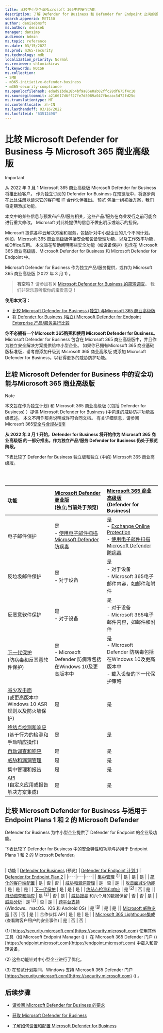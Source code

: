 ```yaml
---
title: 比较中小型企业Microsoft 365中的安全功能
description: 了解 Defender for Business 和 Defender for Endpoint 之间的差异。 了解每个计划中包括哪些内容可以帮助你为公司做出明智的决策。
search.appverid: MET150
author: denisebmsft
ms.author: deniseb
manager: dansimp
audience: Admin
ms.topic: reference
ms.date: 03/15/2022
ms.prod: m365-security
ms.technology: mdb
localization_priority: Normal
ms.reviewer: shlomiakirav
f1.keywords: NOCSH
ms.collection:
- SMB
- m365-initiative-defender-business
- m365-security-compliance
ms.openlocfilehash: edad91bde18b4bf9a86e0ab02ffc28df675f4c10
ms.sourcegitcommit: a216617d6ff27fe7d3089a047fbeaac5d72fd25c
ms.translationtype: MT
ms.contentlocale: zh-CN
ms.lasthandoff: 03/16/2022
ms.locfileid: "63512498"
---
```

# <a name="compare-microsoft-defender-for-business-to-microsoft-365-business-premium"></a>比较 Microsoft Defender for Business 与 Microsoft 365 商业高级版

> [!IMPORTANT]
> 从 2022 年 3 [月](../../business-premium/index.md) 1 Microsoft 365 商业高级版 Microsoft Defender for Business 将推出给客户。 作为独立订阅的 Defender for Business 在预览版中，将逐步向在此处注册以请求它的客户和 IT [](https://aka.ms/mdb-preview) 合作伙伴推出。 预览 [包括一组初始方案](mdb-tutorials.md#try-these-preview-scenarios)，我们将定期添加功能。
> 
> 本文中的某些信息与预发布产品/服务相关，这些产品/服务在商业发行之前可能会进行重大修改。 Microsoft 对此处提供的信息不做出明示或暗示的担保。 

Microsoft 提供各种云解决方案和服务，包括针对中小型企业的几个不同计划。 例如，[Microsoft 365 商业高级版](../../business/microsoft-365-business-overview.md)包括安全和设备管理功能，以及工作效率功能，如Office应用。 本文旨在帮助阐明哪些安全功能（如设备保护）包含在 Microsoft 365 商业高级版、Microsoft Defender for Business 和 Microsoft Defender for Endpoint 中。

Microsoft Defender for Business 作为独立产品/服务提供，或作为 Microsoft 365 商业高级版 (2022 年 3 月 1) 。

>
> **有空吗？**
> 请参加有关 <a href="https://microsoft.qualtrics.com/jfe/form/SV_0JPjTPHGEWTQr4y" target="_blank">Microsoft Defender for Business 的简短调查</a>。 我们非常乐意听取你的宝贵意见！
>

**使用本文可：**

- [比较 Microsoft Defender for Business (独立) 与Microsoft 365 商业高级版](#compare-security-features-in-microsoft-defender-for-business-to-microsoft-365-business-premium)
- [将 Defender for Business (独立) Microsoft Defender for Endpoint Enterprise 产品/服务进行比较](#compare-microsoft-defender-for-business-to-microsoft-defender-for-endpoint-plans-1-and-2)

**你不必拥有一个Microsoft 365购买和使用 Microsoft Defender for Business。** Microsoft Defender for Business 包含在 Microsoft 365 商业高级版中，并且作为独立安全解决方案提供给中小型企业。 如果你已拥有Microsoft 365 商业基础版标准版，请考虑添加升级到 Microsoft 365 商业高级版 或添加 Microsoft Defender for Business，以获得更多的威胁防护功能。 

## <a name="compare-security-features-in-microsoft-defender-for-business-to-microsoft-365-business-premium"></a>比较 Microsoft Defender for Business 中的安全功能与Microsoft 365 商业高级版

> [!NOTE]
> 本文旨在作为独立计划) 和 Microsoft 365 商业高级版 (（包括 Defender for Business) ）提供 Microsoft Defender for Business (中包含的威胁防护功能高级概述。 本文不用作服务说明或许可合同文档。 有关详细信息，请参阅Microsoft 365[安全与合规&指南](/office365/servicedescriptions/microsoft-365-service-descriptions/microsoft-365-tenantlevel-services-licensing-guidance/microsoft-365-security-compliance-licensing-guidance)

**从 2022 年 3 月 1 开始，Defender for Business 将开始作为 Microsoft 365 商业高级版 的一部分推出。作为独立产品/服务 Defender for Business 仍处于预览阶段。**

下表比较了 Defender for Business 独立版和独立 (中的) Microsoft 365 商业高级版。 

 <br/><br/>

| 功能 | [Microsoft Defender 商业版](mdb-overview.md)<br/> (独立;当前处于预览)  | [Microsoft 365 商业高级版](../../business/microsoft-365-business-overview.md)<br/> (Defender for Business)  |
|:---|:---|:---|
| 电子邮件保护 | 是 <br/>- [使用电子邮件扫描Microsoft Defender 防病毒](../defender-endpoint/configure-advanced-scan-types-microsoft-defender-antivirus.md) | 是 <br/>- [Exchange Online Protection](../office-365-security/exchange-online-protection-overview.md) <br/>- [使用电子邮件扫描Microsoft Defender 防病毒](../defender-endpoint/configure-advanced-scan-types-microsoft-defender-antivirus.md) |
| 反垃圾邮件保护 | 是 <br/>- 对于设备 | 是 <br/>- 对于设备<br/>- Microsoft 365电子邮件内容，如邮件和附件 |
| 反恶意软件保护 | 是<br/>- 对于设备 | 是 <br/>- 对于设备<br/>- Microsoft 365电子邮件内容，如邮件和附件 |
| [下一代保护](../defender-endpoint/microsoft-defender-antivirus-in-windows-10.md) <br/>  (防病毒和反恶意软件保护)  | 是<br/>- Microsoft Defender 防病毒包括在Windows 10及更高版本中  | 是 <br/>- Microsoft Defender 防病毒包括在Windows 10及更高版本中<br/>- 载入设备的下一代保护策略 |
| [减少攻击面](../defender-endpoint/overview-attack-surface-reduction.md) <br/> (或更高版本中Windows 10 ASR 规则以及防火墙保护)  | 是  | 是  |
| [终结点检测和响应](../defender-endpoint/overview-endpoint-detection-response.md) <br/> (基于行为的检测和手动响应操作)  | 是 | 是 |
| [自动调查和响应](../defender-endpoint/automated-investigations.md) | 是 | 是 |
| [威胁和漏洞管理](../defender-endpoint/tvm-dashboard-insights.md) | 是 | 是 |
| 集中管理和报告  | 是  | 是  |
| [API](../defender-endpoint/apis-intro.md) <br/> (自定义应用或报告解决方案集成)   | 是 | 是 |


## <a name="compare-microsoft-defender-for-business-to-microsoft-defender-for-endpoint-plans-1-and-2"></a>比较 Microsoft Defender for Business 与适用于 Endpoint Plans 1 和 2 的 Microsoft Defender

Defender for Business 为中小型企业提供了 Defender for Endpoint 的企业级功能。 

下表比较了 Defender for Business 中的安全特性和功能与适用于 Endpoint Plans 1 和 2 的 Microsoft Defender。 <br/><br/>

| 功能 | [Defender for Business](mdb-overview.md) (预览)  | [Defender for Endpoint 计划 1](../defender-endpoint/defender-endpoint-plan-1.md) | [Defender for Endpoint Plan 2](../defender-endpoint/microsoft-defender-endpoint.md) |
|:---|:---|:---|
| [集中管理](../defender-endpoint/manage-atp-post-migration.md) <sup>[[1](#fn1)]</sup> | 是 | 是 | 是 |
| [简化的客户端配置](mdb-simplified-configuration.md) | 是 | 否 | 否 |
| [威胁和漏洞管理](../defender-endpoint/next-gen-threat-and-vuln-mgt.md) | 是 | 否 | 是 |
| [攻击面减少功能](../defender-endpoint/overview-attack-surface-reduction.md) | 是 | 是 | 是 |
| [下一代保护](../defender-endpoint/next-generation-protection.md) | 是 | 是 | 是 |
| [终结点检测和响应](../defender-endpoint/overview-endpoint-detection-response.md) | 是 <sup>[[2](#fn2)]</sup> | 否 | 是 |
| [自动调查和响应](../defender-endpoint/automated-investigations.md) | 是 <sup>[[2](#fn2)]</sup> | 否 | 是 |
| [威胁搜寻](../defender-endpoint/advanced-hunting-overview.md) 和六个月的数据保留 | 否 | 否 | 是 |
| [威胁分析](../defender-endpoint/threat-analytics.md) | 是 <sup>[[2](#fn2)]</sup> | 否 | 是 |
| [跨平台支持](../defender-endpoint/minimum-requirements.md) <br/> (Windows、macOS、iOS 和 Android OS)  | 是 <sup>[[3](#fn3)]</sup> | 是 | 是 |
| [Microsoft 威胁专家](../defender-endpoint/microsoft-threat-experts.md) | 否 | 否 | 是 |
| 合作伙伴 API | 是 | 是 | 是 |
| [Microsoft 365 Lighthouse集成](../../lighthouse/m365-lighthouse-overview.md) <br/> (查看跨客户租户的安全事件)  | 是 | 否 | 否 |

 (<a id="fn1">1</a>) [https://security.microsoft.com](https://security.microsoft.com) 使用其他工具（如 Microsoft Endpoint Manager () ）在 Microsoft 365 Defender 门户 () [https://endpoint.microsoft.com](https://endpoint.microsoft.com) 中载入和管理设备。

 (<a id="fn2">2</a>) 这些功能针对中小型企业进行了优化。

 (<a id="fn3">3</a>) 在预览计划期间，Windows 支持 Microsoft 365 Defender 门户[https://security.microsoft.com](https://security.microsoft.com) () 。

## <a name="next-steps"></a>后续步骤

- [请参阅 Microsoft Defender for Business 的要求](mdb-requirements.md)

- [获取 Microsoft Defender for Business](get-defender-business.md)

- [了解如何设置和配置 Microsoft Defender for Business](mdb-setup-configuration.md) 
